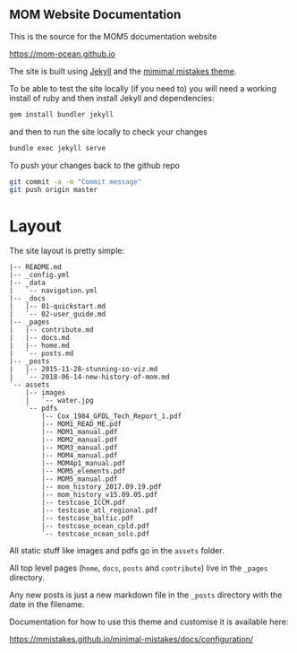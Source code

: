 ## MOM Website Documentation

This is the source for the MOM5 documentation website

https://mom-ocean.github.io

The site is built using [Jekyll](https://jekyllrb.com/) and the [mimimal mistakes theme](https://mademistakes.com/work/minimal-mistakes-jekyll-theme/).

To be able to test the site locally (if you need to) you will need a working install of ruby and then install Jekyll and dependencies:

```sh
gem install bundler jekyll
```

and then to run the site locally to check your changes 

```sh
bundle exec jekyll serve
```

To push your changes back to the github repo
```sh
git commit -a -m "Commit message"
git push origin master
```

# Layout

The site layout is pretty simple:

```
|-- README.md
|-- _config.yml
|-- _data
|   `-- navigation.yml
|-- _docs
|   |-- 01-quickstart.md
|   `-- 02-user_guide.md
|-- _pages
|   |-- contribute.md
|   |-- docs.md
|   |-- home.md
|   `-- posts.md
|-- _posts
|   |-- 2015-11-28-stunning-so-viz.md
|   `-- 2018-06-14-new-history-of-mom.md
`-- assets
    |-- images
    |   `-- water.jpg
    `-- pdfs
        |-- Cox_1984_GFDL_Tech_Report_1.pdf
        |-- MOM1_READ_ME.pdf
        |-- MOM1_manual.pdf
        |-- MOM2_manual.pdf
        |-- MOM3_manual.pdf
        |-- MOM4_manual.pdf
        |-- MOM4p1_manual.pdf
        |-- MOM5_elements.pdf
        |-- MOM5_manual.pdf
        |-- mom_history_2017.09.19.pdf
        |-- mom_history_v15.09.05.pdf
        |-- testcase_ICCM.pdf
        |-- testcase_atl_regional.pdf
        |-- testcase_baltic.pdf
        |-- testcase_ocean_cpld.pdf
        `-- testcase_ocean_solo.pdf
```

All static stuff like images and pdfs go in the `assets` folder.

All top level pages (`home`, `docs`, `posts` and `contribute`) live in the `_pages` directory. 

Any new posts is just a new markdown file in the `_posts` directory with the date in the filename.

Documentation for how to use this theme and customise it is available here:

https://mmistakes.github.io/minimal-mistakes/docs/configuration/